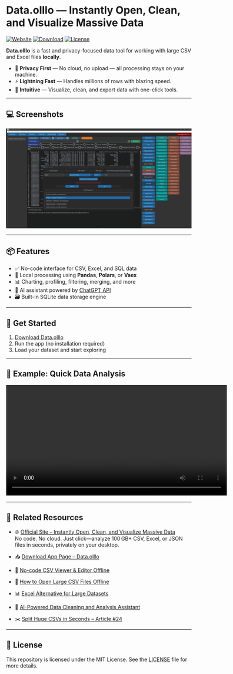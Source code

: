 # Data.olllo — Instantly Open, Clean, and Visualize Massive Data

[![Website](https://img.shields.io/badge/Website-Visit-orange)](https://olllo.top)
[![Download](https://img.shields.io/badge/Download-Windows%2FmacOS-blue)](https://olllo.top/data.olllo)
[![License](https://img.shields.io/badge/License-MIT-green.svg)](LICENSE)

**Data.olllo** is a fast and privacy-focused data tool for working with large CSV and Excel files **locally**.

- 🔐 **Privacy First** — No cloud, no upload — all processing stays on your machine.
- ⚡ **Lightning Fast** — Handles millions of rows with blazing speed.
- 🎨 **Intuitive** — Visualize, clean, and export data with one-click tools.

---

## 💻 Screenshots

![Main Interface](screenshots/interface.png)

---

## 📦 Features

- ✅ No-code interface for CSV, Excel, and SQL data
- 🧠 Local processing using **Pandas**, **Polars**, or **Vaex**
- 📊 Charting, profiling, filtering, merging, and more
- 🤖 AI assistant powered by [ChatGPT API](https://openai.com)
- 🗃️ Built-in SQLite data storage engine

---

## 🚀 Get Started

1. [Download Data.olllo](https://olllo.top/data.olllo)
2. Run the app (no installation required)
3. Load your dataset and start exploring

---

## 🧠 Example: Quick Data Analysis

<video src="screenshots/explore.mp4" controls width="600">
  Your browser does not support the video tag.
</video>

---

## 🔗 Related Resources


- 🌐 [Official Site – Instantly Open, Clean, and Visualize Massive Data](https://olllo.top)  
  No code. No cloud. Just click—analyze 100 GB+ CSV, Excel, or JSON files in seconds, privately on your desktop.

- 📥 [Download App Page – Data.olllo](https://olllo.top/data.olllo)

- 🧩 [No-code CSV Viewer & Editor Offline](https://olllo.top/no_code_csv_viewer_editor_offline)

- 💾 [How to Open Large CSV Files Offline](https://olllo.top/open_large_CSV_file_offline)

- 📊 [Excel Alternative for Large Datasets](https://olllo.top/excel-alternative-for-large-datasets)

- 🤖 [AI-Powered Data Cleaning and Analysis Assistant](https://olllo.top/AI-Powered-Data-Cleaning-And-Analysis-Assistant)

- ✂️ [Split Huge CSVs in Seconds – Article #24](https://olllo.top/articles/article-24-Split-Huge-CSVs-in-Seconds)

---

## 📝 License

This repository is licensed under the MIT License. See the [LICENSE](LICENSE) file for more details.
